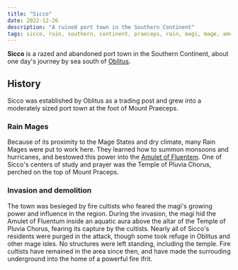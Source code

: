 ```yaml
---
title: "Sicco"
date: 2022-12-26
description: "A ruined port town in the Southern Continent"
tags: sicco, ruin, southern, continent, praeceps, rain, magi, mage, amulet, fluentum, pluvia
---
```


**Sicco** is a razed and abandoned port town in the Southern Continent, about
one day's journey by sea south of [Oblitus](../Oblitus/).

## History

Sicco was established by Oblitus as a trading post and grew into a moderately
sized port town at the foot of Mount Praeceps.

### Rain Mages

Because of its proximity to the Mage States and dry climate, many Rain Mages
were put to work here. They learned how to summon monsoons and hurricanes,
and bestowed this power into the [Amulet of Fluentem](../Southern_Continent/#amulet-of-fluentum).
One of Sicco's centers
of study and prayer was the Temple of Pluvia Chorus, perched on the top
of Mount Praceps.

### Invasion and demolition

The town was besieged by fire cultists who feared the magi's growing power
and influence in the region. During the invasion, the magi hid the Amulet
of Fluentum inside an aquatic aura above the altar of the Temple of
Pluvia Chorus, fearing its capture by the cultists. Nearly all of Sicco's
residents were purged in the attack, though some took refuge in Oblitus
and other mage isles. No structures were left standing, including the
temple. Fire cultists have remained in the area since then, and have made
the surrouding underground into the home of a powerful fire ifrit.

